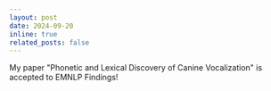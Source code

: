 ```yaml
---
layout: post
date: 2024-09-20 
inline: true
related_posts: false
---
```


My paper "Phonetic and Lexical Discovery of Canine Vocalization" is accepted to EMNLP Findings!
